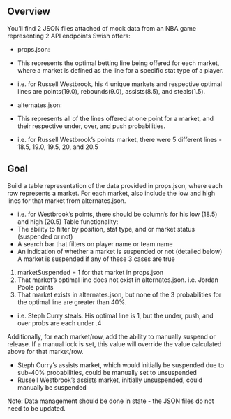 ## Overview
You’ll find 2 JSON files attached of mock data from an NBA game representing 2 API endpoints
Swish offers:
- props.json:
- This represents the optimal betting line being offered for each market, where a
market is defined as the line for a specific stat type of a player.
- i.e. for Russell Westbrook, his 4 unique markets and respective optimal lines are
points(19.0), rebounds(9.0), assists(8.5), and steals(1.5).

- alternates.json:
- This represents all of the lines offered at one point for a market, and their
respective under, over, and push probabilities.
- i.e. for Russell Westbrook’s points market, there were 5 different lines - 18.5, 19.0,
19.5, 20, and 20.5

## Goal
Build a table representation of the data provided in props.json, where each row represents a
market. For each market, also include the low and high lines for that market from
alternates.json.
- i.e. for Westbrook’s points, there should be column’s for his low (18.5) and high (20.5)
Table functionality:
- The ability to filter by position, stat type, and or market status (suspended or not)
- A search bar that filters on player name or team name
- An indication of whether a market is suspended or not (detailed below)
A market is suspended if any of these 3 cases are true
1. marketSuspended = 1 for that market in props.json
2. That market’s optimal line does not exist in alternates.json. i.e. Jordan Poole points
3. That market exists in alternates.json, but none of the 3 probabilities for the optimal line
are greater than 40%.
- i.e. Steph Curry steals. His optimal line is 1, but the under, push, and over probs
are each under .4

Additionally, for each market/row, add the ability to manually suspend or release. If a manual
lock is set, this value will override the value calculated above for that market/row.
- Steph Curry’s assists market, which would initially be suspended due to sub-40%
probabilities, could be manually set to unsuspended
- Russell Westbrook’s assists market, initially unsuspended, could manually be suspended

Note: Data management should be done in state - the JSON files do not need to be updated.
